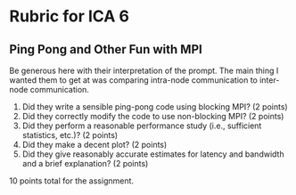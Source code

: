 # Rubric for ICA 6

## Ping Pong and Other Fun with MPI

Be generous here with their interpretation of the prompt. The main thing I wanted them to get at was comparing intra-node communication to inter-node communication. 

1. Did they write a sensible ping-pong code using blocking MPI? (2 points)
2. Did they correctly modify the code to use non-blocking MPI? (2 points)
3. Did they perform a reasonable performance study (i.e., sufficient statistics, etc.)? (2 points)
4. Did they make a decent plot? (2 points)
5. Did they give reasonably accurate estimates for latency and bandwidth and a brief explanation? (2 points)

10 points total for the assignment.